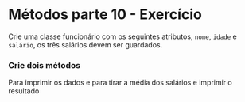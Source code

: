 # Métodos parte 10 - Exercício
Crie uma classe funcionário com os seguintes atributos, `nome`, `idade` e `salário`, os três salários devem ser guardados.

### Crie dois métodos
Para imprimir os dados e para tirar a média dos salários e imprimir o resultado